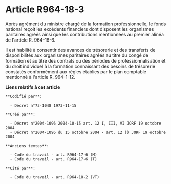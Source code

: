 # Article R964-18-3

Après agrément du ministre chargé de la formation professionnelle, le fonds national reçoit les excédents financiers dont
disposent les organismes paritaires agréés ainsi que les contributions mentionnées au premier alinéa de l'article R.
964-16-6.

Il est habilité à consentir des avances de trésorerie et des transferts de disponibilités aux organismes paritaires agréés au
titre du congé de formation et au titre des contrats ou des périodes de professionnalisation et du droit individuel à la
formation connaissant des besoins de trésorerie constatés conformément aux règles établies par le plan comptable mentionné à
l'article R. 964-1-12.

**Liens relatifs à cet article**

	**Codifié par**:

	  - Décret n°73-1048 1973-11-15

	**Créé par**:

	  - Décret n°2004-1096 2004-10-15 art. 12 I, III, VI JORF 19 octobre 2004
	  - Décret n°2004-1096 du 15 octobre 2004 - art. 12 () JORF 19 octobre 2004

	**Anciens textes**:

	  - Code du travail - art. R964-17-6 (M)
	  - Code du travail - art. R964-17-6 (T)

	**Cité par**:

	  - Code du travail - art. R964-18-2 (VT)
